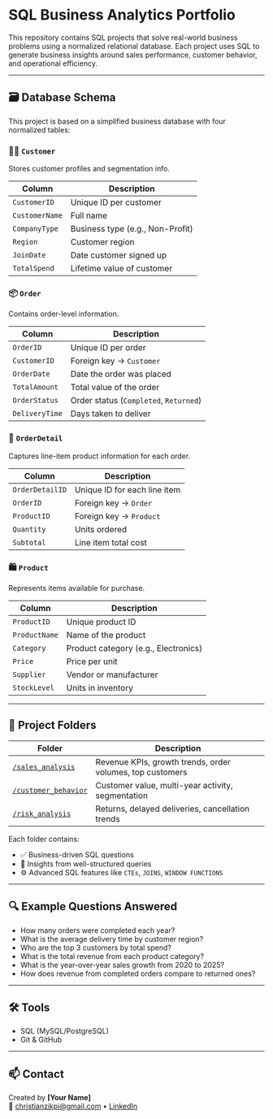 # SQL Business Analytics Portfolio

This repository contains SQL projects that solve real-world business problems using a normalized relational database. Each project uses SQL to generate business insights around sales performance, customer behavior, and operational efficiency.

---

## 🗃️ Database Schema

This project is based on a simplified business database with four normalized tables:

### 🧑‍💼 `Customer`
Stores customer profiles and segmentation info.

| Column        | Description                      |
|---------------|----------------------------------|
| `CustomerID`  | Unique ID per customer           |
| `CustomerName`| Full name                        |
| `CompanyType` | Business type (e.g., Non-Profit) |
| `Region`      | Customer region                  |
| `JoinDate`    | Date customer signed up          |
| `TotalSpend`  | Lifetime value of customer       |

### 📦 `Order`
Contains order-level information.

| Column        | Description                             |
|---------------|------------------------------------------|
| `OrderID`     | Unique ID per order                      |
| `CustomerID`  | Foreign key → `Customer`                 |
| `OrderDate`   | Date the order was placed                |
| `TotalAmount` | Total value of the order                 |
| `OrderStatus` | Order status (`Completed`, `Returned`)   |
| `DeliveryTime`| Days taken to deliver                    |

### 🧾 `OrderDetail`
Captures line-item product information for each order.

| Column          | Description                   |
|------------------|-------------------------------|
| `OrderDetailID`  | Unique ID for each line item  |
| `OrderID`        | Foreign key → `Order`         |
| `ProductID`      | Foreign key → `Product`       |
| `Quantity`       | Units ordered                 |
| `Subtotal`       | Line item total cost          |

### 🛍️ `Product`
Represents items available for purchase.

| Column      | Description                      |
|-------------|----------------------------------|
| `ProductID` | Unique product ID                |
| `ProductName` | Name of the product             |
| `Category`  | Product category (e.g., Electronics) |
| `Price`     | Price per unit                   |
| `Supplier`  | Vendor or manufacturer           |
| `StockLevel`| Units in inventory               |

---

## 📁 Project Folders

| Folder | Description |
|--------|-------------|
| [`/sales_analysis`](./sales_analysis) | Revenue KPIs, growth trends, order volumes, top customers |
| [`/customer_behavior`](./customer_behavior) | Customer value, multi-year activity, segmentation |
| [`/risk_analysis`](./risk_analysis) | Returns, delayed deliveries, cancellation trends |

Each folder contains:
- ✅ Business-driven SQL questions
- 🧠 Insights from well-structured queries
- ⚙️ Advanced SQL features like `CTEs`, `JOINS`, `WINDOW FUNCTIONS`

---

## 🔍 Example Questions Answered

- How many orders were completed each year?
- What is the average delivery time by customer region?
- Who are the top 3 customers by total spend?
- What is the total revenue from each product category?
- What is the year-over-year sales growth from 2020 to 2025?
- How does revenue from completed orders compare to returned ones?

---

## 🛠 Tools

- SQL (MySQL/PostgreSQL)
- Git & GitHub

---

## 📫 Contact

Created by **[Your Name]**  
📧 christianzikpi@gmail.com • [LinkedIn](https://linkedin.com/in/kzikpi)
